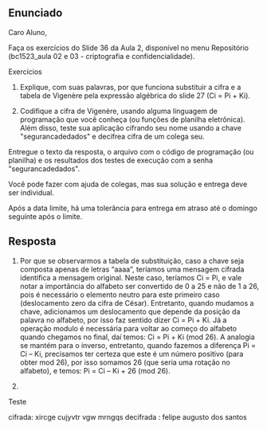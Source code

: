 ## Enunciado
 
Caro Aluno,

Faça os exercícios do Slide 36 da Aula 2, disponível no menu Repositório (bc1523_aula 02 e 03 - criptografia e confidencialidade).

Exercícios

1. Explique, com suas palavras, por que funciona substituir a cifra e a tabela de Vigenère pela expressão algébrica do slide 27 (Ci = Pi + Ki).

2. Codifique a cifra de Vigenère, usando alguma linguagem de programação que você conheça (ou funções de planilha eletrônica). Além disso, teste sua aplicação cifrando seu nome usando a chave "segurancadedados" e decifrea cifra de um colega seu.

Entregue o texto da resposta, o arquivo com o código de programação (ou planilha) e os resultados dos testes de execução com a senha "segurancadedados".

Você pode fazer com ajuda de colegas, mas sua solução e entrega deve ser individual.

Após a data limite, há uma tolerância para entrega em atraso até o domingo seguinte após o limite.

## Resposta

1) Por que se observarmos a tabela de substituição, caso a chave seja composta apenas de letras “aaaa”, teríamos uma mensagem cifrada identifica a mensagem original. Neste caso, teríamos Ci = Pi, e vale notar a importância do alfabeto ser convertido de 0 a 25 e não de 1 a 26, pois é necessário o elemento neutro para este primeiro caso (deslocamento zero da cifra de César). Entretanto, quando mudamos a chave, adicionamos um deslocamento que depende da posição da palavra no alfabeto, por isso faz sentido dizer Ci = Pi + Ki. Já a operação  modulo é necessária para voltar ao começo do alfabeto quando chegamos no final, daí temos: Ci = Pi + Ki (mod 26). A analogia se mantém para o inverso, entretanto, quando fazemos a diferença Pi = Ci – Ki, precisamos ter certeza que este é um número positivo (para obter mod 26), por isso somamos 26 (que seria uma rotação no alfabeto), e temos: Pi = Ci – Ki + 26 (mod 26).

2)
Teste

cifrada: xircge cujyvtr vgw mrngqs
decifrada : felipe augusto dos santos